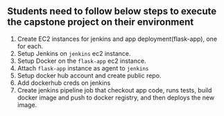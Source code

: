 ## Students need to follow below steps to execute the capstone project on their environment
1. Create EC2 instances for jenkins and app deployment(flask-app), one for each.
2. Setup Jenkins on `jenkins` ec2 instance.
3. Setup Docker on the `flask-app` ec2 instance.
4. Attach `flask-app` instance as agent to `jenkins`
4. Setup docker hub account and create public repo.
5. Add dockerhub creds on jenkins
6. Create jenkins pipeline job that checkout app code, runs tests, build docker image and push to docker registry, and then deploys the new image.




